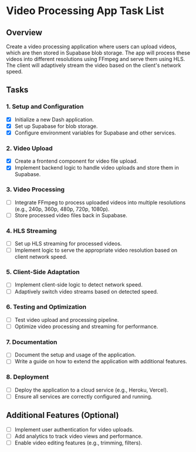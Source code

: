 # Video Processing App Task List

## Overview
Create a video processing application where users can upload videos, which are then stored in Supabase blob storage. The app will process these videos into different resolutions using FFmpeg and serve them using HLS. The client will adaptively stream the video based on the client's network speed.

## Tasks

### 1. Setup and Configuration
- [x] Initialize a new Dash application.
- [x] Set up Supabase for blob storage.
- [x] Configure environment variables for Supabase and other services.

### 2. Video Upload
- [x] Create a frontend component for video file upload.
- [x] Implement backend logic to handle video uploads and store them in Supabase.

### 3. Video Processing
- [ ] Integrate FFmpeg to process uploaded videos into multiple resolutions (e.g., 240p, 360p, 480p, 720p, 1080p).
- [ ] Store processed video files back in Supabase.

### 4. HLS Streaming
- [ ] Set up HLS streaming for processed videos.
- [ ] Implement logic to serve the appropriate video resolution based on client network speed.

### 5. Client-Side Adaptation
- [ ] Implement client-side logic to detect network speed.
- [ ] Adaptively switch video streams based on detected speed.

### 6. Testing and Optimization
- [ ] Test video upload and processing pipeline.
- [ ] Optimize video processing and streaming for performance.

### 7. Documentation
- [ ] Document the setup and usage of the application.
- [ ] Write a guide on how to extend the application with additional features.

### 8. Deployment
- [ ] Deploy the application to a cloud service (e.g., Heroku, Vercel).
- [ ] Ensure all services are correctly configured and running.

## Additional Features (Optional)
- [ ] Implement user authentication for video uploads.
- [ ] Add analytics to track video views and performance.
- [ ] Enable video editing features (e.g., trimming, filters). 